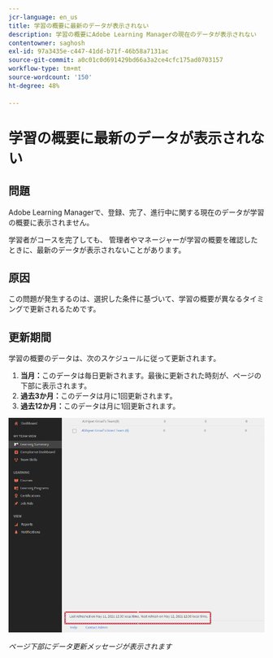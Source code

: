 ```yaml
---
jcr-language: en_us
title: 学習の概要に最新のデータが表示されない
description: 学習の概要にAdobe Learning Managerの現在のデータが表示されない
contentowner: saghosh
exl-id: 97a3435e-c447-41dd-b71f-46b58a7131ac
source-git-commit: a0c01c0d691429bd66a3a2ce4cfc175ad0703157
workflow-type: tm+mt
source-wordcount: '150'
ht-degree: 48%

---
```


# 学習の概要に最新のデータが表示されない

## 問題

Adobe Learning Managerで、登録、完了、進行中に関する現在のデータが学習の概要に表示されません。

学習者がコースを完了しても、 管理者やマネージャーが学習の概要を確認したときに、最新のデータが表示されないことがあります。

## 原因

この問題が発生するのは、選択した条件に基づいて、学習の概要が異なるタイミングで更新されるためです。

## 更新期間

学習の概要のデータは、次のスケジュールに従って更新されます。

1. **当月：**&#x200B;このデータは毎日更新されます。最後に更新された時刻が、ページの下部に表示されます。
1. **過去3か月：**&#x200B;このデータは月に1回更新されます。
1. **過去12か月：**&#x200B;このデータは月に1回更新されます。

![](assets/learning-summary.png)

*ページ下部にデータ更新メッセージが表示されます*
